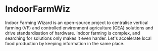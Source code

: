 # IndoorFarmWiz
Indoor Farming Wizard is an open-source project to centralise vertical farming (VF) and controlled environment agriculture (CEA) solutions and drive standardisation of hardware. Indoor farming is complex, and searching for solutions only makes it even harder. Let's accelerate local food production by keeping information in the same place.
